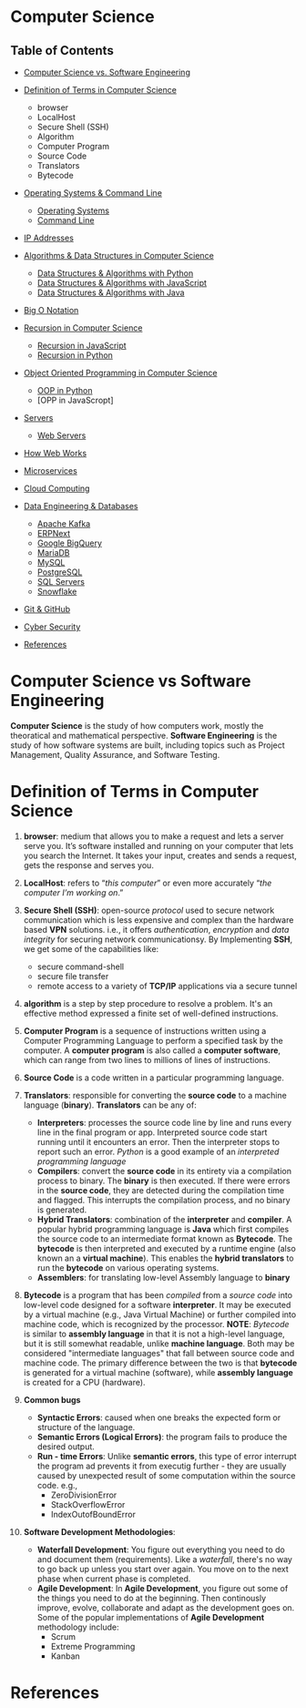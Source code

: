 # Computer Science
## Table of Contents
- [Computer Science vs. Software Engineering](#Computer-Science-vs-Software-Engineering)
- [Definition of Terms in Computer Science](#Definition-of-Terms-in-Computer-Science)
    - browser
    - LocalHost
    - Secure Shell (SSH)
    - Algorithm
    - Computer Program
    - Source Code
    - Translators
    - Bytecode
- [Operating Systems & Command Line](https://github.com/nyangweso-rodgers/Computer_Science_Concepts/tree/master/Operating_Systems_and_Command_Line)
    - [Operating Systems](https://github.com/nyangweso-rodgers/Computer_Science_Concepts/tree/master/Operating_Systems_and_Command_Line)
    - [Command Line](https://github.com/nyangweso-rodgers/Computer_Science_Concepts/tree/master/Operating_Systems_and_Command_Line/Command_Line)

- [IP Addresses](https://github.com/nyangweso-rodgers/Computer_Science_Concepts/tree/master/IP_Addresses)
- [Algorithms & Data Structures in Computer Science](https://github.com/nyangweso-rodgers/Computer_Science_Concepts/tree/master/Algorithms_and_Data_Structures_in_Computer_Science)
    - [Data Structures & Algorithms with Python]()
    - [Data Structures & Algorithms with JavaScript]()
    - [Data Structures & Algorithms with Java]()
- [Big O Notation](https://github.com/nyangweso-rodgers/Computer_Science_Concepts/tree/master/Big_O_Notation)
- [Recursion in Computer Science](https://github.com/nyangweso-rodgers/Computer_Science_Concepts/tree/master/Recursion_in_Computer_Science)
    - [Recursion in JavaScript](https://github.com/nyangweso-rodgers/JavaScript_Projects/tree/main/Recursion_in_JavaScript)
    - [Recursion in Python]()
- [Object Oriented Programming in Computer Science](https://github.com/nyangweso-rodgers/Computer_Science_Concepts/tree/master/Object_Oriented_Programming)
    - [OOP in Python]()
    - [OPP in JavaScropt]
- [Servers](https://github.com/nyangweso-rodgers/Computer_Science_Concepts/tree/master/Servers)
     - [Web Servers](https://github.com/nyangweso-rodgers/Computer_Science_Concepts/tree/master/Servers/Web_Servers)
- [How Web Works](#How-Web-Works)
- [Microservices](https://github.com/nyangweso-rodgers/Computer_Science_Concepts/tree/master/Microservices)
- [Cloud Computing](https://github.com/nyangweso-rodgers/Computer_Science_Concepts/tree/master/Cloud_Computing)
- [Data Engineering & Databases](https://github.com/nyangweso-rodgers/Computer_Science_Concepts/tree/master/Data_Engineering_and_Databases)
    - [Apache Kafka](https://github.com/nyangweso-rodgers/Computer_Science_Concepts/tree/master/Data_Engineering_and_Databases/Apache_Kafka)
    - [ERPNext](https://github.com/nyangweso-rodgers/Computer_Science_Concepts/tree/master/Data_Engineering_and_Databases/ERPNext)
    - [Google BigQuery](https://github.com/nyangweso-rodgers/Computer_Science_Concepts/tree/master/Data_Engineering_and_Databases/Google_BigQuery)
    - [MariaDB](https://github.com/nyangweso-rodgers/Computer_Science_Concepts/tree/master/Data_Engineering_and_Databases/MariaDB)
    - [MySQL](https://github.com/nyangweso-rodgers/Computer_Science_Concepts/tree/master/Data_Engineering_and_Databases/MySQL)
    - [PostgreSQL](https://github.com/nyangweso-rodgers/Computer_Science_Concepts/tree/master/Data_Engineering_and_Databases/PostgreSQL)
    - [SQL Servers](https://github.com/nyangweso-rodgers/Computer_Science_Concepts/tree/master/Data_Engineering_and_Databases/SQL_Servers)
    - [Snowflake](https://github.com/nyangweso-rodgers/Computer_Science_Concepts/tree/master/Data_Engineering_and_Databases/Snowflake)
- [Git & GitHub](https://github.com/nyangweso-rodgers/Computer_Science_Concepts/tree/master/Git_and_GitHub)
- [Cyber Security](https://github.com/nyangweso-rodgers/Computer_Science_Concepts/tree/master/Cyber_Security)
- [References](#References)

# Computer Science vs Software Engineering
__Computer Science__ is the study of how computers work, mostly the theoratical and mathematical perspective. __Software Engineering__ is the study of how software systems are built, including topics such as Project Management, Quality Assurance, and Software Testing.

# Definition of Terms in Computer Science
1. __browser__: medium that allows you to make a request and lets a server serve you. It’s software installed and running on your computer that lets you search the Internet. It takes your input, creates and sends a request, gets the response and serves you.
2. __LocalHost__: refers to “_this computer_” or even more accurately “_the computer I’m working on_.” 
3. __Secure Shell (SSH)__: open-source _protocol_ used to secure network communication which is less expensive and complex than the hardware based __VPN__ solutions. i.e., it offers _authentication_, _encryption_ and _data integrity_ for securing network communicationsy. By Implementing __SSH__, we get some of the capabilities like:
    - secure command-shell
    - secure file transfer
    - remote access to a variety of __TCP/IP__ applications via a secure tunnel
4. __algorithm__ is a step by step procedure to resolve a problem. It's an effective method expressed a finite set of well-defined instructions.
5. __Computer Program__ is a sequence of instructions written using a Computer Programming Language to perform a specified task by the computer. A __computer program__ is also called a __computer software__, which can range from  two lines to millions of lines of instructions.

6. __Source Code__ is a code written in a particular programming language.

7. __Translators__: responsible for converting the __source code__ to a machine language (__binary__). __Translators__ can be any of:
    - __Interpreters__: processes the source code line by line and runs every line in the final program or app. Interpreted source code start running until it encounters an error. Then the interpreter stops to report such an error. _Python_ is a good example of an _interpreted programming language_
    - __Compilers__: convert the __source code__ in its entirety via a compilation process to binary. The __binary__ is then executed. If there were errors in the __source code__, they are detected during the compilation time and flagged. This interrupts the compilation process, and no binary is generated.
    - __Hybrid Translators__: combination of the __interpreter__ and __compiler__. A popular hybrid programming language is __Java__ which first compiles the source code to an intermediate format known as __Bytecode__. The __bytecode__ is then interpreted and executed by a runtime engine (also known an a __virtual machine__). This enables the __hybrid translators__ to run the __bytecode__ on various operating systems.
    - __Assemblers__: for translating low-level Assembly language to __binary__

8. __Bytecode__ is a program that has been _compiled_ from a _source code_ into low-level code designed for a software __interpreter__. It may be executed by a virtual machine (e.g., Java Virtual Machine) or further compiled into machine code, which is recognized by the processor. __NOTE__: _Bytecode_ is similar to __assembly language__ in that it is not a high-level language, but it is still somewhat readable, unlike __machine language__. Both may be considered "intermediate languages" that fall between source code and machine code. The primary difference between the two is that __bytecode__ is generated for a virtual machine (software), while __assembly language__ is created for a CPU (hardware).
9. __Common bugs__
    * __Syntactic Errors__: caused when one breaks the expected form or structure of the language.
    * __Semantic Errors (Logical Errors)__: the program fails to produce the desired output.
    * __Run - time Errors__: Unlike __semantic errors__, this type of error interrupt the program ad prevents it from executig further - they are usually  caused by unexpected result of some computation within the source code. e.g.,
        - ZeroDivisionError
        - StackOverflowError
        - IndexOutofBoundError
10. __Software Development Methodologies__:
    * __Waterfall Development__: You figure out everything you need to do and document them (requirements). Like a _waterfall_, there's no way to go back up unless you start over again. You move on to the next phase when current phase is completed.
    * __Agile Development__: In __Agile Development__, you figure out some of the things you need to do at the beginning. Then continously improve, evolve, collaborate and adapt as the development goes on. Some of the popular implementations of __Agile Development__ methodology include:
        - Scrum
        - Extreme Programming
        - Kanban

# References